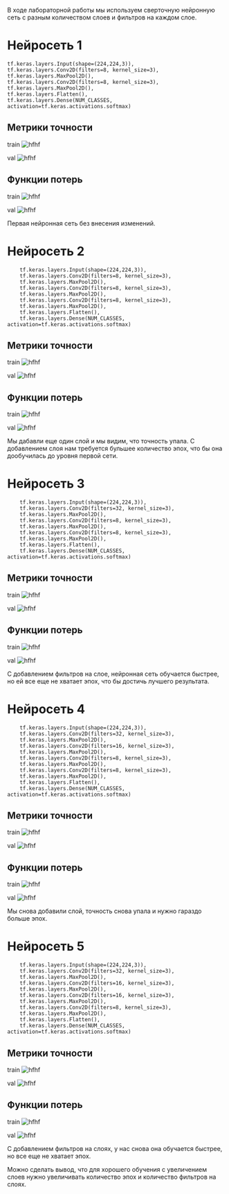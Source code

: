 В ходе лабораторной работы мы используем сверточную нейронную сеть с разным количеством слоев и фильтров на каждом слое.

Нейросеть 1
============

    tf.keras.layers.Input(shape=(224,224,3)),
    tf.keras.layers.Conv2D(filters=8, kernel_size=3),
    tf.keras.layers.MaxPool2D(),
    tf.keras.layers.Conv2D(filters=8, kernel_size=3),
    tf.keras.layers.MaxPool2D(),
    tf.keras.layers.Flatten(),
    tf.keras.layers.Dense(NUM_CLASSES, activation=tf.keras.activations.softmax)
        
Метрики точности
-----------------
train
![hfhf](https://github.com/baliffagh/SMOMI/blob/Lab2/graph/2.1.trainaccuracy.PNG) 

val
![hfhf](https://github.com/baliffagh/SMOMI/blob/Lab2/graph/2.1.valaccuracy.PNG)

Функции потерь
--------------
train
![hfhf](https://github.com/baliffagh/SMOMI/blob/Lab2/graph/2.1.trainloss.PNG)

val
![hfhf](https://github.com/baliffagh/SMOMI/blob/Lab2/graph/2.1.valloss.PNG) 

Первая нейронная сеть без внесения изменений.

Нейросеть 2
============

        tf.keras.layers.Input(shape=(224,224,3)),
        tf.keras.layers.Conv2D(filters=8, kernel_size=3),
        tf.keras.layers.MaxPool2D(),
        tf.keras.layers.Conv2D(filters=8, kernel_size=3),
        tf.keras.layers.MaxPool2D(),
        tf.keras.layers.Conv2D(filters=8, kernel_size=3),
        tf.keras.layers.MaxPool2D(),
        tf.keras.layers.Flatten(),
        tf.keras.layers.Dense(NUM_CLASSES, activation=tf.keras.activations.softmax)
        
Метрики точности
-----------------
train
![hfhf](https://github.com/baliffagh/SMOMI/blob/Lab2/graph/2.2.trainaccuracy.PNG) 

val
![hfhf](https://github.com/baliffagh/SMOMI/blob/Lab2/graph/2.2.valaccuracy.PNG)

Функции потерь
--------------
train
![hfhf](https://github.com/baliffagh/SMOMI/blob/Lab2/graph/2.2.trainloss.PNG)

val
![hfhf](https://github.com/baliffagh/SMOMI/blob/Lab2/graph/2.2.valloss.PNG) 

Мы дабавли еще один слой и мы видим, что точность упала. С добавлением слоя нам требуется бульшее количество эпох, что бы она дообучилась до уровня первой сети.

Нейросеть 3
============

        tf.keras.layers.Input(shape=(224,224,3)),
        tf.keras.layers.Conv2D(filters=32, kernel_size=3),
        tf.keras.layers.MaxPool2D(),
        tf.keras.layers.Conv2D(filters=8, kernel_size=3),
        tf.keras.layers.MaxPool2D(),
        tf.keras.layers.Conv2D(filters=8, kernel_size=3),
        tf.keras.layers.MaxPool2D(),
        tf.keras.layers.Flatten(),
        tf.keras.layers.Dense(NUM_CLASSES, activation=tf.keras.activations.softmax)
        
Метрики точности
-----------------
train
![hfhf](https://github.com/baliffagh/SMOMI/blob/Lab2/graph/2.3.trainaccuracy.PNG) 

val
![hfhf](https://github.com/baliffagh/SMOMI/blob/Lab2/graph/2.3.valaccuracy.PNG)

Функции потерь
--------------
train
![hfhf](https://github.com/baliffagh/SMOMI/blob/Lab2/graph/2.3.trainloss.PNG)

val
![hfhf](https://github.com/baliffagh/SMOMI/blob/Lab2/graph/2.3.valloss.PNG) 

С добавлением фильтров на слое, нейронная сеть обучается быстрее, но ей все еще не хватает эпох, что бы достичь лучшего результата.

Нейросеть 4
============

        tf.keras.layers.Input(shape=(224,224,3)),
        tf.keras.layers.Conv2D(filters=32, kernel_size=3),
        tf.keras.layers.MaxPool2D(),
        tf.keras.layers.Conv2D(filters=16, kernel_size=3),
        tf.keras.layers.MaxPool2D(),
        tf.keras.layers.Conv2D(filters=8, kernel_size=3),
        tf.keras.layers.MaxPool2D(),
        tf.keras.layers.Conv2D(filters=8, kernel_size=3),
        tf.keras.layers.MaxPool2D(),
        tf.keras.layers.Flatten(),
        tf.keras.layers.Dense(NUM_CLASSES, activation=tf.keras.activations.softmax)
        
Метрики точности
-----------------
train
![hfhf](https://github.com/baliffagh/SMOMI/blob/Lab2/graph/2.4.trainaccuracy.PNG) 

val
![hfhf](https://github.com/baliffagh/SMOMI/blob/Lab2/graph/2.4.valaccuracy.PNG)

Функции потерь
--------------
train
![hfhf](https://github.com/baliffagh/SMOMI/blob/Lab2/graph/2.4.trainloss.PNG)

val
![hfhf](https://github.com/baliffagh/SMOMI/blob/Lab2/graph/2.4.valloss.PNG) 

Мы снова добавили слой, точность снова упала и нужно гараздо больше эпох.

Нейросеть 5
============

        tf.keras.layers.Input(shape=(224,224,3)),
        tf.keras.layers.Conv2D(filters=32, kernel_size=3),
        tf.keras.layers.MaxPool2D(),
        tf.keras.layers.Conv2D(filters=16, kernel_size=3),
        tf.keras.layers.MaxPool2D(),
        tf.keras.layers.Conv2D(filters=16, kernel_size=3),
        tf.keras.layers.MaxPool2D(),
        tf.keras.layers.Conv2D(filters=8, kernel_size=3),
        tf.keras.layers.MaxPool2D(),
        tf.keras.layers.Flatten(),
        tf.keras.layers.Dense(NUM_CLASSES, activation=tf.keras.activations.softmax)
        
Метрики точности
-----------------
train
![hfhf](https://github.com/baliffagh/SMOMI/blob/Lab2/graph/2.5.trainaccuracy.PNG) 

val
![hfhf](https://github.com/baliffagh/SMOMI/blob/Lab2/graph/2.5.valaccuracy.PNG)

Функции потерь
--------------
train
![hfhf](https://github.com/baliffagh/SMOMI/blob/Lab2/graph/2.5.trainloss.PNG)

val
![hfhf](https://github.com/baliffagh/SMOMI/blob/Lab2/graph/2.5.valloss.PNG) 

С добавлением фильтров на слоях, у нас снова она обучается быстрее, но все еще не хватает эпох.

Можно сделать вывод, что для хорошего обучения с увеличением слоев нужно увеличивать количество эпох и количество фильтров на слоях.
